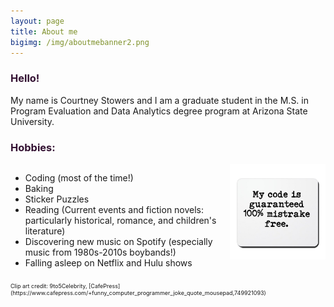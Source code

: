 ```yaml
---
layout: page
title: About me
bigimg: /img/aboutmebanner2.png
---
```


<h3> Hello! </h3>

My name is Courtney Stowers and I am a graduate student in the M.S. in Program Evaluation and Data Analytics degree program at Arizona State University.

<h3> Hobbies: </h3>

<div class="hobbies">
   <div style="list">
   <ul>
    <li> Coding (most of the time!) </li>
    <li> Baking </li>
    <li> Sticker Puzzles </li>
    <li> Reading (Current events and fiction novels: particularly historical, romance, and children's literature) </li>
    <li> Discovering new music on Spotify (especially music from 1980s-2010s boybands!) </li>
    <li> Falling asleep on Netflix and Hulu shows </li>
   </ul>
   </div>
   <div classstyle="image"><img src="/img/codeclipart.jpg" width="300"/></div>
  </div>

<div class="tinytext" markdown="1">
 <p markdown="1"> Clip art credit: 9to5Celebrity, [CafePress](https://www.cafepress.com/+funny_computer_programmer_joke_quote_mousepad,749921093) </p>
</div>

<br>

<style>

h3{
color: #331132;
}

.design{
float: left;
}

.hobbies{
display: flex;
justify-content: center;
align-items: stretch;
}

.list{
display: flex;
justify-content: flex-start;
}

.image{
display: flex;
justify-content: flex-end;    
}

.tinytext p{
font-size: xx-small
}

.link{ color: #ff5e6c; 
}

</style>
